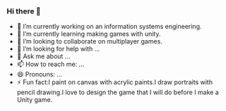 ### Hi there 👋

- 🔭 I’m currently working on an information systems engineering.
- 🌱 I’m currently learning making games with unity.
- 👯 I’m looking to collaborate on multiplayer games.
- 🤔 I’m looking for help with ...
- 💬 Ask me about ...
- 📫 How to reach me: ...
- 😄 Pronouns: ...
- ⚡ Fun fact:I paint on canvas with acrylic paints.I draw portraits with pencil drawing.I love to design the game that I will do before I make a Unity game.
